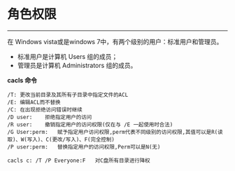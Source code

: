 # 角色权限

---


在 Windows vista或是windows 7中，有两个级别的用户：标准用户和管理员。
- 标准用户是计算机 Users 组的成员；
- 管理员是计算机 Administrators 组的成员。









**cacls 命令**
```
/T: 更改当前目录及其所有子目录中指定文件的ACL
/E: 编辑ACL而不替换
/C: 在出现拒绝访问错误时继续
/D user:    拒绝指定用户的访问
/R user:    撤销指定用户的访问权限(仅在与 /E 一起使用时合法)
/G User:perm:   赋予指定用户访问权限,perm代表不同级别的访问权限,其值可以是R(读取)、W(写入)、C(更改/写入)、F(完全控制)
/P user:perm:   替换指定用户的访问权限,Perm可以是N(无)

cacls c: /T /P Everyone:F   对C盘所有目录进行降权
```


